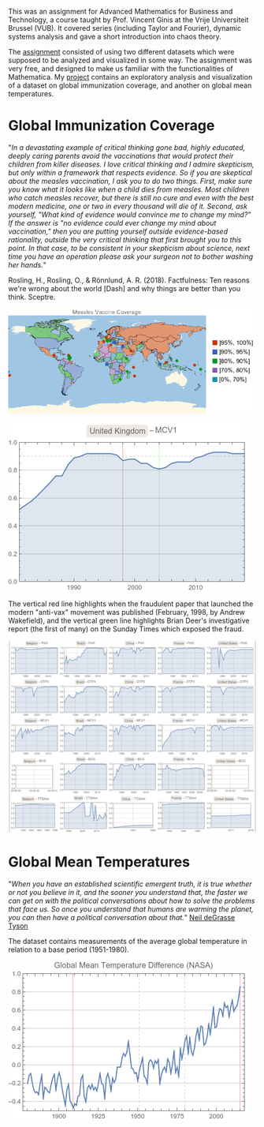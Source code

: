 This was an assignment for Advanced Mathematics for Business and Technology, a course taught by Prof. Vincent Ginis at the Vrije Universiteit Brussel (VUB). It covered series (including Taylor and Fourier), dynamic systems analysis and gave a short introduction into chaos theory.  

The [assignment](https://github.com/omledufromage/Advanced-Mathematics_-_Mathematica-assignment/blob/master/Mathematica%20project.pdf) consisted of using two different datasets which were supposed to be analyzed and visualized in some way. The assignment was very free, and designed to make us familiar with the functionalities of Mathematica. My [project](https://github.com/omledufromage/Advanced-Mathematics_-_Mathematica-assignment/blob/master/Mathematica_Assignment.nb) contains an exploratory analysis and visualization of a dataset on global immunization coverage, and another on global mean temperatures. 

# Global Immunization Coverage
"*In a devastating example of critical thinking gone bad, highly educated, deeply caring parents avoid the vaccinations that would protect their children from killer diseases. I love critical thinking and I admire skepticism, but only within a framework that respects evidence. So if you are skeptical about the measles vaccination, I ask you to do two things. First, make sure you know what it looks like when a child dies from measles. Most children who catch measles recover, but there is still no cure and even with the best modern medicine, one or two in every thousand will die of it. Second, ask yourself, "What kind of evidence would convince me to change my mind?" If the answer is "no evidence could ever change my mind about vaccination," then you are putting yourself outside evidence-based rationality, outside the very critical thinking that first brought you to this point. In that case, to be consistent in your skepticism about science, next time you have an operation please ask your surgeon not to bother washing her hands.*"

Rosling, H., Rosling, O., & Rönnlund, A. R. (2018). Factfulness: Ten reasons we're wrong about the world \[Dash] and why things are better than you think. Sceptre.

![coverage_map](https://github.com/omledufromage/Advanced-Mathematics_-_Mathematica-assignment/blob/master/resources/coverage_map.png)

![UK_timeseries](https://github.com/omledufromage/Advanced-Mathematics_-_Mathematica-assignment/blob/master/resources/UK_timeseries.png)

The vertical red line highlights when the fraudulent paper that launched the modern "anti-vax" movement was published (February, 1998, by Andrew Wakefield), and the vertical green line highlights Brian Deer's investigative report (the first of many) on the Sunday Times which exposed the fraud.

![matrix](https://github.com/omledufromage/Advanced-Mathematics_-_Mathematica-assignment/blob/master/resources/matrix.png)

# Global Mean Temperatures
"*When you have an established scientific emergent truth, it is true whether or not you believe in it, and the sooner you understand that, the faster we can get on with the political conversations about how to solve the problems that face us. So once you understand that humans are warming the planet, you can then have a political conversation about that.*" 
[Neil deGrasse Tyson](https://www.youtube.com/watch?v=8MqTOEospfo)

The dataset contains measurements of the average global temperature in relation to a base period (1951-1980).
 
![maxmin temperature](https://github.com/omledufromage/Advanced-Mathematics_-_Mathematica-assignment/blob/master/resources/maxmin_temperature.png)
